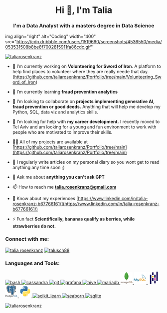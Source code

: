 <h1 align="center">Hi 👋, I'm Talia</h1>
<h3 align="center">I'm a Data Analyst with a masters degree in Data Science</h3>

img align="right" alt="Coding" width="400" src="https://cdn.dribbble.com/users/1519660/screenshots/4536550/media/053531508b8be8f7002815911fa86cdc.gif"

<p align="left"> <a href="https://github.com/ryo-ma/github-profile-trophy"><img src="https://github-profile-trophy.vercel.app/?username=taliarosenkranz" alt="taliarosenkranz" /></a> </p>

- 🔭 I’m currently working on **Volunteering for Sword of Iron**. A platform to help find places to volunteer where they are really neede that day.(https://github.com/taliarosenkranz/Portfolio/tree/main/Volunteering_Sword_of_Iron)

- 🌱 I’m currently learning **fraud prevention analytics**

- 👯 I’m looking to collaborate on **projects implementing generative AI, fraud prevention or good deeds.** Anything that will help me develop my Python, SQL, data viz and analytics skills.

- 🤝 I’m looking for help with **my career development.** I recently moved to Tel Aviv and am looking for a young and fun environment to work with people who are motivated to improve their skills.

- 👨‍💻 All of my projects are available at [https://github.com/taliarosenkranz/Portfolio/tree/main](https://github.com/taliarosenkranz/Portfolio/tree/main)

- 📝 I regularly write articles on my personal diary so you wont get to read anything any time soon ;)

- 💬 Ask me about **anything you can't ask GPT**

- 📫 How to reach me **talia.rosenkranz@gmail.com**

- 📄 Know about my experiences [https://www.linkedin.com/in/talia-rosenkranz-b67766161/](https://www.linkedin.com/in/talia-rosenkranz-b67766161/)

- ⚡ Fun fact **Scientifically, bananas qualify as berries, while strawberries do not.**

<h3 align="left">Connect with me:</h3>
<p align="left">
<a href="https://linkedin.com/in/talia rosenkranz" target="blank"><img align="center" src="https://raw.githubusercontent.com/rahuldkjain/github-profile-readme-generator/master/src/images/icons/Social/linked-in-alt.svg" alt="talia rosenkranz" height="30" width="40" /></a>
<a href="https://instagram.com/talusch88" target="blank"><img align="center" src="https://raw.githubusercontent.com/rahuldkjain/github-profile-readme-generator/master/src/images/icons/Social/instagram.svg" alt="talusch88" height="30" width="40" /></a>
</p>

<h3 align="left">Languages and Tools:</h3>
<p align="left"> <a href="https://www.gnu.org/software/bash/" target="_blank" rel="noreferrer"> <img src="https://www.vectorlogo.zone/logos/gnu_bash/gnu_bash-icon.svg" alt="bash" width="40" height="40"/> </a> <a href="https://cassandra.apache.org/" target="_blank" rel="noreferrer"> <img src="https://www.vectorlogo.zone/logos/apache_cassandra/apache_cassandra-icon.svg" alt="cassandra" width="40" height="40"/> </a> <a href="https://git-scm.com/" target="_blank" rel="noreferrer"> <img src="https://www.vectorlogo.zone/logos/git-scm/git-scm-icon.svg" alt="git" width="40" height="40"/> </a> <a href="https://grafana.com" target="_blank" rel="noreferrer"> <img src="https://www.vectorlogo.zone/logos/grafana/grafana-icon.svg" alt="grafana" width="40" height="40"/> </a> <a href="https://hive.apache.org/" target="_blank" rel="noreferrer"> <img src="https://www.vectorlogo.zone/logos/apache_hive/apache_hive-icon.svg" alt="hive" width="40" height="40"/> </a> <a href="https://mariadb.org/" target="_blank" rel="noreferrer"> <img src="https://www.vectorlogo.zone/logos/mariadb/mariadb-icon.svg" alt="mariadb" width="40" height="40"/> </a> <a href="https://www.mongodb.com/" target="_blank" rel="noreferrer"> <img src="https://raw.githubusercontent.com/devicons/devicon/master/icons/mongodb/mongodb-original-wordmark.svg" alt="mongodb" width="40" height="40"/> </a> <a href="https://www.mysql.com/" target="_blank" rel="noreferrer"> <img src="https://raw.githubusercontent.com/devicons/devicon/master/icons/mysql/mysql-original-wordmark.svg" alt="mysql" width="40" height="40"/> </a> <a href="https://pandas.pydata.org/" target="_blank" rel="noreferrer"> <img src="https://raw.githubusercontent.com/devicons/devicon/2ae2a900d2f041da66e950e4d48052658d850630/icons/pandas/pandas-original.svg" alt="pandas" width="40" height="40"/> </a> <a href="https://www.postgresql.org" target="_blank" rel="noreferrer"> <img src="https://raw.githubusercontent.com/devicons/devicon/master/icons/postgresql/postgresql-original-wordmark.svg" alt="postgresql" width="40" height="40"/> </a> <a href="https://www.python.org" target="_blank" rel="noreferrer"> <img src="https://raw.githubusercontent.com/devicons/devicon/master/icons/python/python-original.svg" alt="python" width="40" height="40"/> </a> <a href="https://scikit-learn.org/" target="_blank" rel="noreferrer"> <img src="https://upload.wikimedia.org/wikipedia/commons/0/05/Scikit_learn_logo_small.svg" alt="scikit_learn" width="40" height="40"/> </a> <a href="https://seaborn.pydata.org/" target="_blank" rel="noreferrer"> <img src="https://seaborn.pydata.org/_images/logo-mark-lightbg.svg" alt="seaborn" width="40" height="40"/> </a> <a href="https://www.sqlite.org/" target="_blank" rel="noreferrer"> <img src="https://www.vectorlogo.zone/logos/sqlite/sqlite-icon.svg" alt="sqlite" width="40" height="40"/> </a> </p>

<p><img align="center" src="https://github-readme-stats.vercel.app/api/top-langs?username=taliarosenkranz&show_icons=true&locale=en&layout=compact" alt="taliarosenkranz" /></p>

